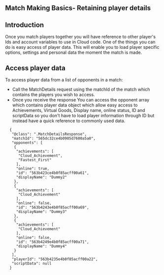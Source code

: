 ## Match Making Basics- Retaining player details

## Introduction

Once you match players together you will have reference to other player's Ids and account variables to use in Cloud code. One of the things you can do is easy access of player data. This will enable you to load player specific options, settings and personal data the moment the match is made.  

## Access player data

To access player data from a list of opponents in a match:

  * Call the MatchDetails request using the matchId of the match which contains the players you wish to access.
  * Once you receive the response You can access the opponent array which contains player data object which allow easy access to Achievements, Virtual Goods, Display name, online status, ID and scriptData so you don't have to load player information through ID but instead have a quick reference to commonly used data.
 

  ```  
    {
     "@class": ".MatchDetailsResponse",
     "matchId": "565dc32ce4b0905d7600a5a0",
     "opponents": [
      {
       "achievements": [
        "Cloud_Achievement",
        "Fastest_First"
       ],
       "online": true,
       "id": "563b423ce4b0f85acff00a61",
       "displayName": "Dummy2"
      },
      {
       "achievements": [
        "Cloud_Achievement"
       ],
       "online": false,
       "id": "563b4243e4b0f85acff00a69",
       "displayName": "Dummy3"
      },
      {
       "achievements": [
        "Cloud_Achievement"
       ],
       "online": false,
       "id": "563b4249e4b0f85acff00a71",
       "displayName": "Dummy4"
      }
     ],
     "playerId": "563b4235e4b0f85acff00a22",
     "scriptData": null
    }
```
